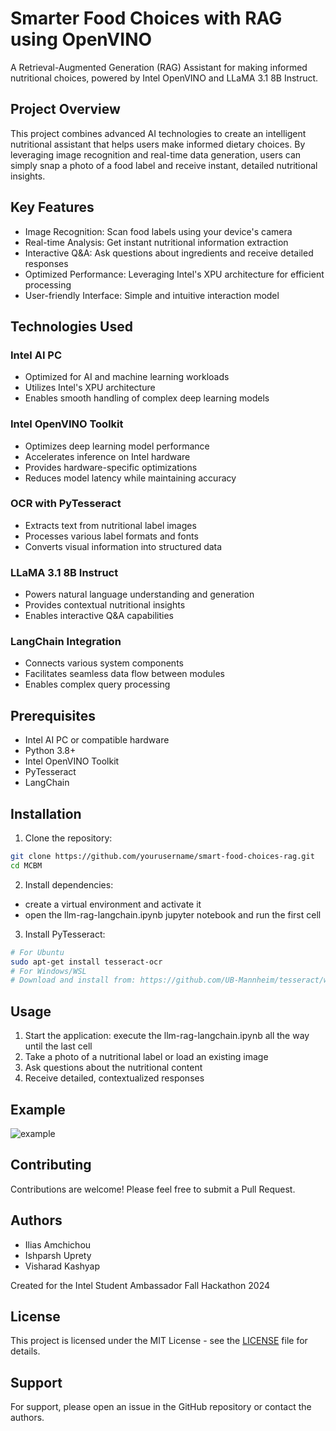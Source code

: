 # Smarter Food Choices with RAG using OpenVINO

A Retrieval-Augmented Generation (RAG) Assistant for making informed nutritional choices, powered by Intel OpenVINO and LLaMA 3.1 8B Instruct.

## Project Overview

This project combines advanced AI technologies to create an intelligent nutritional assistant that helps users make informed dietary choices. By leveraging image recognition and real-time data generation, users can simply snap a photo of a food label and receive instant, detailed nutritional insights.

## Key Features

- Image Recognition: Scan food labels using your device's camera
- Real-time Analysis: Get instant nutritional information extraction
- Interactive Q&A: Ask questions about ingredients and receive detailed responses
- Optimized Performance: Leveraging Intel's XPU architecture for efficient processing
- User-friendly Interface: Simple and intuitive interaction model

## Technologies Used

### Intel AI PC
- Optimized for AI and machine learning workloads
- Utilizes Intel's XPU architecture
- Enables smooth handling of complex deep learning models

### Intel OpenVINO Toolkit
- Optimizes deep learning model performance
- Accelerates inference on Intel hardware
- Provides hardware-specific optimizations
- Reduces model latency while maintaining accuracy

### OCR with PyTesseract
- Extracts text from nutritional label images
- Processes various label formats and fonts
- Converts visual information into structured data

### LLaMA 3.1 8B Instruct
- Powers natural language understanding and generation
- Provides contextual nutritional insights
- Enables interactive Q&A capabilities

### LangChain Integration
- Connects various system components
- Facilitates seamless data flow between modules
- Enables complex query processing

## Prerequisites

- Intel AI PC or compatible hardware
- Python 3.8+
- Intel OpenVINO Toolkit
- PyTesseract
- LangChain

## Installation

1. Clone the repository:
```bash
git clone https://github.com/yourusername/smart-food-choices-rag.git
cd MCBM
```

2. Install dependencies:
- create a virtual environment and activate it
- open the llm-rag-langchain.ipynb jupyter notebook and run the first cell

3. Install PyTesseract:
```bash
# For Ubuntu
sudo apt-get install tesseract-ocr
# For Windows/WSL
# Download and install from: https://github.com/UB-Mannheim/tesseract/wiki
```

## Usage

1. Start the application:
execute the llm-rag-langchain.ipynb all the way until the last cell
2. Take a photo of a nutritional label or load an existing image
3. Ask questions about the nutritional content
4. Receive detailed, contextualized responses

## Example
![example](](https://miro.medium.com/v2/resize:fit:4800/format:webp/1*9iGM-lqDR8OkKP2J0wRo1A.png))
## Contributing

Contributions are welcome! Please feel free to submit a Pull Request.

## Authors

- Ilias Amchichou
- Ishparsh Uprety
- Visharad Kashyap

Created for the Intel Student Ambassador Fall Hackathon 2024

## License

This project is licensed under the MIT License - see the [LICENSE](LICENSE) file for details.

## Support

For support, please open an issue in the GitHub repository or contact the authors.
